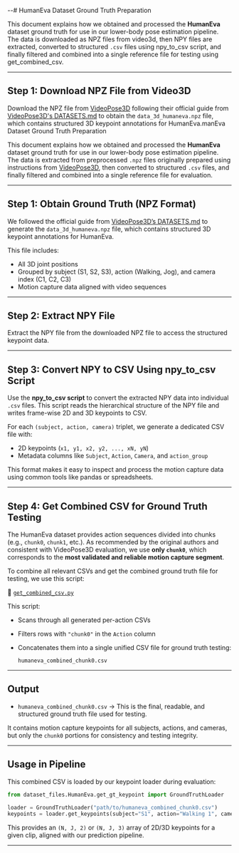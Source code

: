 --# HumanEva Dataset Ground Truth Preparation

This document explains how we obtained and processed the **HumanEva** dataset ground truth for use in our lower-body pose estimation pipeline. The data is downloaded as NPZ files from video3d, then NPY files are extracted, converted to structured `.csv` files using npy_to_csv script, and finally filtered and combined into a single reference file for testing using get_combined_csv.

---

## Step 1: Download NPZ File from Video3D

Download the NPZ file from [VideoPose3D](https://github.com/facebookresearch/VideoPose3D) following their official guide from [VideoPose3D's DATASETS.md](https://github.com/facebookresearch/VideoPose3D/blob/main/DATASETS.md) to obtain the `data_3d_humaneva.npz` file, which contains structured 3D keypoint annotations for HumanEva.manEva Dataset Ground Truth Preparation

This document explains how we obtained and processed the **HumanEva** dataset ground truth for use in our lower-body pose estimation pipeline. The data is extracted from preprocessed `.npz` files originally prepared using instructions from [VideoPose3D](https://github.com/facebookresearch/VideoPose3D), then converted to structured `.csv` files, and finally filtered and combined into a single reference file for evaluation.

---

## Step 1: Obtain Ground Truth (NPZ Format)

We followed the official guide from [VideoPose3D’s DATASETS.md](https://github.com/facebookresearch/VideoPose3D/blob/main/DATASETS.md) to generate the `data_3d_humaneva.npz` file, which contains structured 3D keypoint annotations for HumanEva.

This file includes:

* All 3D joint positions
* Grouped by subject (S1, S2, S3), action (Walking, Jog), and camera index (C1, C2, C3)
* Motion capture data aligned with video sequences

---

## Step 2: Extract NPY File

Extract the NPY file from the downloaded NPZ file to access the structured keypoint data.

---

## Step 3: Convert NPY to CSV Using npy_to_csv Script

Use the **npy_to_csv script** to convert the extracted NPY data into individual `.csv` files. This script reads the hierarchical structure of the NPY file and writes frame-wise 2D and 3D keypoints to CSV.

For each `(subject, action, camera)` triplet, we generate a dedicated CSV file with:

* 2D keypoints (`x1, y1, x2, y2, ..., xN, yN`)
* Metadata columns like `Subject`, `Action`, `Camera`, and `action_group`

This format makes it easy to inspect and process the motion capture data using common tools like pandas or spreadsheets.

---

## Step 4: Get Combined CSV for Ground Truth Testing

The HumanEva dataset provides action sequences divided into chunks (e.g., `chunk0`, `chunk1`, etc.). As recommended by the original authors and consistent with VideoPose3D evaluation, we use **only `chunk0`**, which corresponds to the **most validated and reliable motion capture segment**.

To combine all relevant CSVs and get the combined ground truth file for testing, we use this script:

📎 [`get_combined_csv.py`](https://github.com/bsehgal17/Lower-Body-Pose-Estimation-for-Human-Motion-Analysis/blob/main/dataset_files/HumanEva/get_combined_csv.py)

This script:

* Scans through all generated per-action CSVs
* Filters rows with `"chunk0"` in the `Action` column
* Concatenates them into a single unified CSV file for ground truth testing:

  ```
  humaneva_combined_chunk0.csv
  ```

---

## Output

* `humaneva_combined_chunk0.csv`
  → This is the final, readable, and structured ground truth file used for testing.

It contains motion capture keypoints for all subjects, actions, and cameras, but only the `chunk0` portions for consistency and testing integrity.

---

## Usage in Pipeline

This combined CSV is loaded by our keypoint loader during evaluation:

```python
from dataset_files.HumanEva.get_gt_keypoint import GroundTruthLoader

loader = GroundTruthLoader("path/to/humaneva_combined_chunk0.csv")
keypoints = loader.get_keypoints(subject="S1", action="Walking 1", camera_idx=0, chunk="chunk0")
```

This provides an `(N, J, 2)` or `(N, J, 3)` array of 2D/3D keypoints for a given clip, aligned with our prediction pipeline.

---
